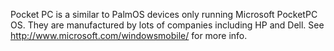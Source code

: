 Pocket PC is a similar to PalmOS devices only running Microsoft PocketPC OS. They are manufactured by lots of companies including HP and Dell. See http://www.microsoft.com/windowsmobile/ for more info.
